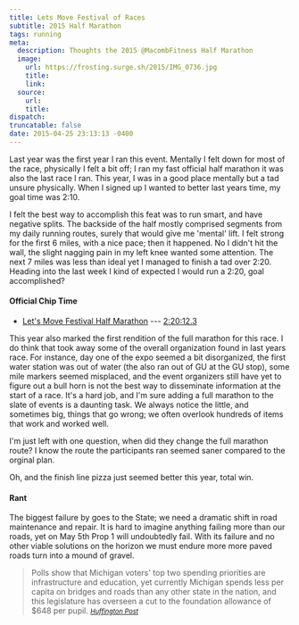 ```yaml
---
title: Lets Move Festival of Races
subtitle: 2015 Half Marathon
tags: running
meta:
  description: Thoughts the 2015 @MacombFitness Half Marathon
  image:
    url: https://frosting.surge.sh/2015/IMG_0736.jpg
    title:
    link:
  source:
    url:
    title:
dispatch:
truncatable: false
date: 2015-04-25 23:13:13 -0400
---
```

Last year was the first year I ran this event. Mentally I felt down for most of the race, physically I felt a bit off; I ran my fast official half marathon it was also the last race I ran. This year, I was in a good place mentally but a tad unsure physically. When I signed up I wanted to better last years time, my goal time was 2:10.

I felt the best way to accomplish this feat was to run smart, and have negative splits. The backside of the half mostly comprised segments from my daily running routes, surely that would give me 'mental' lift. I felt strong for the first 6 miles, with a nice pace;  then it happened. No I didn't hit the wall, the slight nagging pain in my left knee wanted some attention. The next 7 miles was less than ideal yet I managed to finish a tad over 2:20. Heading into the last week I kind of expected I would run a 2:20, goal accomplished?

#### Official Chip Time

* [Let's Move Festival Half Marathon][lHalf] --- [2:20:12.3][official]

This year also marked the first rendition of the full marathon for this race. I do think that took away some of the overall organization found in last years race. For instance, day one of the expo seemed a bit disorganized, the first water station was out of water (the also ran out of GU at the GU stop), some mile markers seemed misplaced, and the event organizers still have yet to figure out a bull horn is not the best way to disseminate information at the start of a race. It's a hard job, and I'm sure adding a full marathon to the slate of events is a daunting task. We always notice the little, and sometimes big, things that go wrong; we often overlook hundreds of items that work and worked well.

I'm just left with one question, when did they change the full marathon route? I know the route the participants ran seemed saner compared to the orginal plan.

Oh, and the finish line pizza just seemed better this year, total win.


[lHalf]: https://www.strava.com/activities/292298443
[official]: http://www.eastsideracingcompany.com/wp-content/uploads/2015/04/Lets-Move-Festival-of-Races-Half-Marathon.htm#


#### Rant

The biggest failure by goes to the State; we need a dramatic shift in road maintenance and repair. It is hard to imagine anything failing more than our roads, yet on May 5th Prop 1 will undoubtedly fail. With its failure and no other viable solutions on the horizon we must endure more more paved roads turn into a mound of gravel.

> Polls show that Michigan voters' top two spending priorities are infrastructure and education, yet currently Michigan spends less per capita on bridges and roads than any other state in the nation, and this legislature has overseen a cut to the foundation allowance of $648 per pupil.
><small><cite>[Huffington Post][1]</cite></small>

[1]: http://www.huffingtonpost.com/dale-hansen/proposal-1-proves-republi_b_7107692.html
